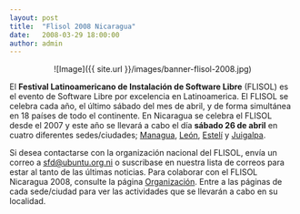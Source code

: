 ```yaml
---
layout: post
title:  "Flisol 2008 Nicaragua"
date:   2008-03-29 18:00:00
author: admin
---
```


<p align="center">
![Image]({{ site.url }}/images/banner-flisol-2008.jpg)
<p>

El __Festival Latinoamericano de Instalación de Software Libre__ (FLISOL) es el evento de Software Libre por excelencia en Latinoamerica. El FLISOL se celebra cada año, el último sábado del mes de abril, y de forma simultánea en 18 países de todo el continente. En Nicaragua se celebra el FLISOL desde el 2007 y este año se llevará a cabo el día __sábado 26 de abril__ en cuatro diferentes sedes/ciudades; [Managua](http://flisol.net/FLISOL2008/Nicaragua/Managua), [León](http://flisol.net/FLISOL2008/Nicaragua/Leon), [Estelí](http://flisol.net/FLISOL2008/Nicaragua/Esteli) y [Juigalpa](http://flisol.net/FLISOL2008/Nicaragua/Juigalpa).

Si desea contactarse con la organización nacional del FLISOL, envía un correo a sfd@ubuntu.org.ni o suscribase en nuestra lista de correos para estar al tanto de las últimas noticias. Para colaborar con el FLISOL Nicaragua 2008, consulte la página [Organización](http://flisol.net/FLISOL2008/Nicaragua/Organizacion). Entre a las páginas de cada sede/ciudad para ver las actividades que se llevarán a cabo en su localidad.
